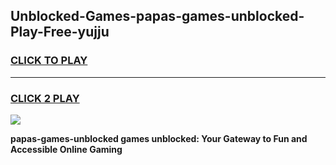 
## Unblocked-Games-papas-games-unblocked-Play-Free-yujju
<h3>
<a href="https://premium76.site?title=papas-games-unblocked&ref=23A">CLICK TO PLAY</a></h3>
<hr>

<h3>
<a href="https://premium76.site?title=papas-games-unblocked&ref=23A">CLICK 2 PLAY</a>
  
</h3>

<a href="https://premium76.site?title=papas-games-unblocked&ref=23A"><img src="https://clearcache.store/games.png"></a>


**papas-games-unblocked games unblocked: Your Gateway to Fun and Accessible Online Gaming**
